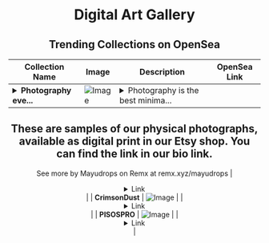 <div align="center">

# Digital Art Gallery

## Trending Collections on OpenSea

| Collection Name                       | Image                                                                                     | Description                       | OpenSea Link                                                                                          |
|---------------------------------------|-------------------------------------------------------------------------------------------|-----------------------------------|--------------------------------------------------------------------------------------------------------|
| **<details><summary>Photography eve...</summary>Photography everywhere</details>** | ![Image](https://i.seadn.io/s/raw/files/39fd018a32e0944a8b029cc2fca8c8a9.jpg?w=500&auto=format?w=200&auto=format) | <details><summary>Photography is the best minima...</summary>Photography is the best minimal decorative for every atmosphere. 
These are samples of our physical photographs, available as digital print in our Etsy shop. You can find the link in our bio link.
--
See more by Mayudrops on Remx at remx.xyz/mayudrops</details> | <details><summary>Link</summary>[Photography everywhere](https://opensea.io/collection/photography-everywhere)</details> |
| **CrimsonDust** | ![Image](https://i.seadn.io/s/raw/files/45fa192986287192d99408509ca5c392.jpg?w=500&auto=format?w=200&auto=format) |  | <details><summary>Link</summary>[CrimsonDust](https://opensea.io/collection/crimsondust)</details> |
| **PISOSPRO** | ![Image](https://i.seadn.io/s/raw/files/e7135ecfc63e2b3bfd9feda90a08b3c2.png?w=500&auto=format?w=200&auto=format) |  | <details><summary>Link</summary>[PISOSPRO](https://opensea.io/collection/pisospro)</details> |

</div>